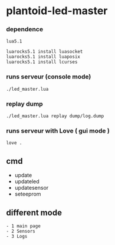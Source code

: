 # plantoid-led-master

### dependence
```
lua5.1

luarocks5.1 install luasocket
luarocks5.1 install luaposix
luarocks5.1 install lcurses
```

### runs serveur (console mode)
```
./led_master.lua
```
### replay dump
```
./led_master.lua replay dump/log.dump
```

### runs serveur with Love ( gui mode )
```
love .
```

## cmd
- update
- updateled
- updatesensor
- seteeprom

## different mode
	- 1 main page
	- 2 Sensors
	- 3 Logs
